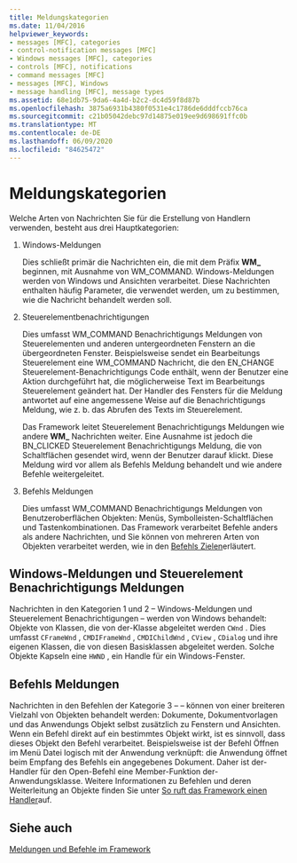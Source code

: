 ```yaml
---
title: Meldungskategorien
ms.date: 11/04/2016
helpviewer_keywords:
- messages [MFC], categories
- control-notification messages [MFC]
- Windows messages [MFC], categories
- controls [MFC], notifications
- command messages [MFC]
- messages [MFC], Windows
- message handling [MFC], message types
ms.assetid: 68e1db75-9da6-4a4d-b2c2-dc4d59f8d87b
ms.openlocfilehash: 3875a6931b4380f0531e4c1786de6dddfccb76ca
ms.sourcegitcommit: c21b05042debc97d14875e019ee9d698691ffc0b
ms.translationtype: MT
ms.contentlocale: de-DE
ms.lasthandoff: 06/09/2020
ms.locfileid: "84625472"
---
```

# <a name="message-categories"></a>Meldungskategorien

Welche Arten von Nachrichten Sie für die Erstellung von Handlern verwenden, besteht aus drei Hauptkategorien:

1. Windows-Meldungen

   Dies schließt primär die Nachrichten ein, die mit dem Präfix **WM_** beginnen, mit Ausnahme von WM_COMMAND. Windows-Meldungen werden von Windows und Ansichten verarbeitet. Diese Nachrichten enthalten häufig Parameter, die verwendet werden, um zu bestimmen, wie die Nachricht behandelt werden soll.

1. Steuerelementbenachrichtigungen

   Dies umfasst WM_COMMAND Benachrichtigungs Meldungen von Steuerelementen und anderen untergeordneten Fenstern an die übergeordneten Fenster. Beispielsweise sendet ein Bearbeitungs Steuerelement eine WM_COMMAND Nachricht, die den EN_CHANGE Steuerelement-Benachrichtigungs Code enthält, wenn der Benutzer eine Aktion durchgeführt hat, die möglicherweise Text im Bearbeitungs Steuerelement geändert hat. Der Handler des Fensters für die Meldung antwortet auf eine angemessene Weise auf die Benachrichtigungs Meldung, wie z. b. das Abrufen des Texts im Steuerelement.

   Das Framework leitet Steuerelement Benachrichtigungs Meldungen wie andere **WM_** Nachrichten weiter. Eine Ausnahme ist jedoch die BN_CLICKED Steuerelement Benachrichtigungs Meldung, die von Schaltflächen gesendet wird, wenn der Benutzer darauf klickt. Diese Meldung wird vor allem als Befehls Meldung behandelt und wie andere Befehle weitergeleitet.

1. Befehls Meldungen

   Dies umfasst WM_COMMAND Benachrichtigungs Meldungen von Benutzeroberflächen Objekten: Menüs, Symbolleisten-Schaltflächen und Tastenkombinationen. Das Framework verarbeitet Befehle anders als andere Nachrichten, und Sie können von mehreren Arten von Objekten verarbeitet werden, wie in den [Befehls Zielen](command-targets.md)erläutert.

## <a name="windows-messages-and-control-notification-messages"></a><a name="_core_windows_messages_and_control.2d.notification_messages"></a>Windows-Meldungen und Steuerelement Benachrichtigungs Meldungen

Nachrichten in den Kategorien 1 und 2 – Windows-Meldungen und Steuerelement Benachrichtigungen – werden von Windows behandelt: Objekte von Klassen, die von der-Klasse abgeleitet werden `CWnd` . Dies umfasst `CFrameWnd` , `CMDIFrameWnd` , `CMDIChildWnd` , `CView` , `CDialog` und ihre eigenen Klassen, die von diesen Basisklassen abgeleitet werden. Solche Objekte Kapseln eine `HWND` , ein Handle für ein Windows-Fenster.

## <a name="command-messages"></a><a name="_core_command_messages"></a>Befehls Meldungen

Nachrichten in den Befehlen der Kategorie 3 – – können von einer breiteren Vielzahl von Objekten behandelt werden: Dokumente, Dokumentvorlagen und das Anwendungs Objekt selbst zusätzlich zu Fenstern und Ansichten. Wenn ein Befehl direkt auf ein bestimmtes Objekt wirkt, ist es sinnvoll, dass dieses Objekt den Befehl verarbeitet. Beispielsweise ist der Befehl Öffnen im Menü Datei logisch mit der Anwendung verknüpft: die Anwendung öffnet beim Empfang des Befehls ein angegebenes Dokument. Daher ist der-Handler für den Open-Befehl eine Member-Funktion der-Anwendungsklasse. Weitere Informationen zu Befehlen und deren Weiterleitung an Objekte finden Sie unter [So ruft das Framework einen Handler](how-the-framework-calls-a-handler.md)auf.

## <a name="see-also"></a>Siehe auch

[Meldungen und Befehle im Framework](messages-and-commands-in-the-framework.md)
